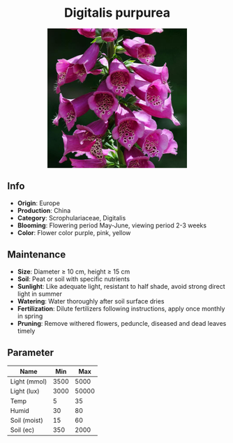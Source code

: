 <h1 align='center'>Digitalis purpurea</h1>
<p align="center">
    <img 
        align='center'
        width='320'
        src="../images/digitalis purpurea.png" 
        alt='Digitalis purpurea' />
</p>

## Info

 - **Origin**: Europe
 - **Production**: China
 - **Category**: Scrophulariaceae, Digitalis
 - **Blooming**: Flowering period May-June, viewing period 2-3 weeks
 - **Color**: Flower color purple, pink, yellow

## Maintenance

 - **Size**: Diameter ≥ 10 cm, height ≥ 15 cm
 - **Soil**: Peat or soil with specific nutrients
 - **Sunlight**: Like adequate light, resistant to half shade, avoid strong direct light in summer
 - **Watering**: Water thoroughly after soil surface dries
 - **Fertilization**: Dilute fertilizers following instructions, apply once monthly in spring
 - **Pruning**: Remove withered flowers, peduncle, diseased and dead leaves timely

## Parameter

| Name         | Min  | Max   |
|--------------|------|-------|
| Light (mmol) | 3500 | 5000  |
| Light (lux)  | 3000 | 50000 |
| Temp         | 5    | 35    |
| Humid        | 30   | 80    |
| Soil (moist) | 15   | 60    |
| Soil (ec)    | 350  | 2000  |